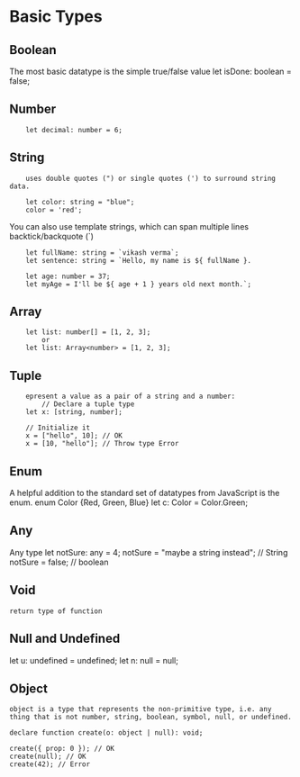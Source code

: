 # Basic Types

## Boolean
The most basic datatype is the simple true/false value
        let isDone: boolean = false;

## Number
        let decimal: number = 6;

## String
        uses double quotes (") or single quotes (') to surround string data.

        let color: string = "blue";
        color = 'red';

You can also use template strings, which can span multiple lines  backtick/backquote (`)

        let fullName: string = `vikash verma`;
        let sentence: string = `Hello, my name is ${ fullName }.
        
        let age: number = 37;
        let myAge = I'll be ${ age + 1 } years old next month.`;

## Array
        let list: number[] = [1, 2, 3];
            or
        let list: Array<number> = [1, 2, 3];

## Tuple
        epresent a value as a pair of a string and a number:
            // Declare a tuple type
        let x: [string, number];

        // Initialize it
        x = ["hello", 10]; // OK
        x = [10, "hello"]; // Throw type Error

## Enum
A helpful addition to the standard set of datatypes from JavaScript is the enum. 
        enum Color {Red, Green, Blue}
        let c: Color = Color.Green;

## Any 
Any type
        let notSure: any = 4;
        notSure = "maybe a string instead"; // String
        notSure = false; // boolean

## Void
    return type of function

## Null and Undefined
let u: undefined = undefined;
let n: null = null;

## Object
    object is a type that represents the non-primitive type, i.e. any thing that is not number, string, boolean, symbol, null, or undefined.
    
    declare function create(o: object | null): void;

    create({ prop: 0 }); // OK
    create(null); // OK
    create(42); // Error